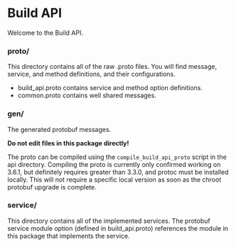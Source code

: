 # Build API

Welcome to the Build API.

### proto/
This directory contains all of the raw .proto files.
You will find message, service, and method definitions, and their configurations.

* build_api.proto contains service and method option definitions.
* common.proto contains well shared messages.

### gen/
The generated protobuf messages.

**Do not edit files in this package directly!**

The proto can be compiled using the `compile_build_api_proto` script in the api directory.
Compiling the proto is currently only confirmed working on 3.6.1, but definitely requires
greater than 3.3.0, and protoc must be installed locally.
This will not require a specific local version as soon as the chroot protobuf upgrade is complete.


### service/

This directory contains all of the implemented services.
The protobuf service module option (defined in build_api.proto) references the module in this
package that implements the service.
